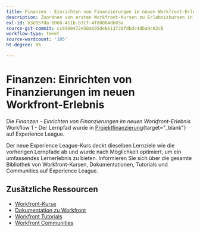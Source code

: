 ```yaml
---
title: Finanzen - Einrichten von Finanzierungen im neuen Workfront-Erlebnis
description: Zuordnen von ersten Workfront-Kursen zu Erlebniskursen in Liga-Kursen
exl-id: b3e857da-6068-411b-b3cf-4f08004db83a
source-git-commit: cc8908472e50ab95deb613720fdbdc4dba9c02cb
workflow-type: tm+mt
source-wordcount: '105'
ht-degree: 0%

---
```


# Finanzen: Einrichten von Finanzierungen im neuen Workfront-Erlebnis

Die *Finanzen - Einrichten von Finanzierungen im neuen Workfront-Erlebnis* Workflow 1 - Der Lernpfad wurde in [Projektfinanzierung](https://experienceleague.adobe.com/?recommended=Workfront-U-1-2022.1.finances){target="_blank"} auf Experience League.

Der neue Experience League-Kurs deckt dieselben Lernziele wie die vorherigen Lernpfade ab und wurde nach Möglichkeit optimiert, um ein umfassendes Lernerlebnis zu bieten.  Informieren Sie sich über die gesamte Bibliothek von Workfront-Kursen, Dokumentationen, Tutorials und Communities auf Experience League.

## Zusätzliche Ressourcen

* [Workfront-Kurse](https://experienceleague.adobe.com/?lang=en&amp;Solution=Workfront#courses)
* [Dokumentation zu Workfront](https://experienceleague.adobe.com/docs/workfront.html)
* [Workfront Tutorials](https://experienceleague.adobe.com/docs/workfront-learn/tutorials-workfront/home.html)
* [Workfront Communities](https://experienceleaguecommunities.adobe.com/t5/workfront/ct-p/workfront)
